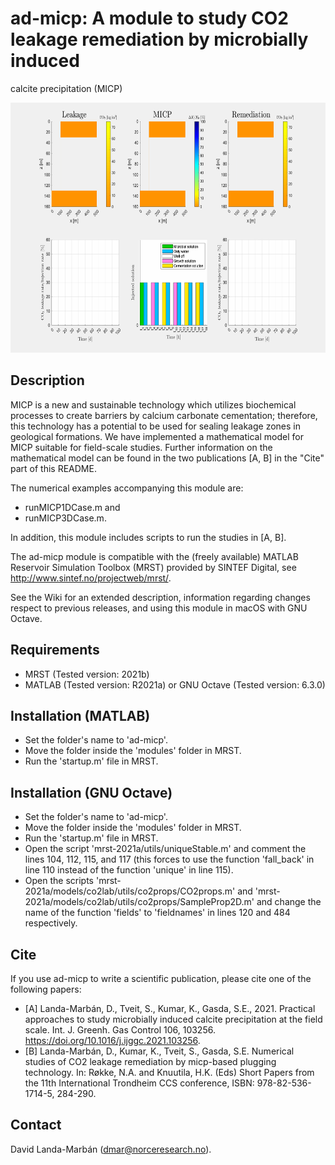 # ad-micp: A module to study CO2 leakage remediation by microbially induced 
calcite precipitation (MICP)

<img src="micp-gif.gif" width="900" height="400">

## Description
MICP is a new and sustainable technology which utilizes biochemical
processes to create barriers by calcium carbonate cementation; therefore,
this technology has a potential to be used for sealing leakage zones in
geological formations. We have implemented a mathematical model for MICP
suitable for field-scale studies. Further information on the mathematical
model can be found in the two publications [A, B] in the "Cite" part of
this README.

The numerical examples accompanying this module are:
* runMICP1DCase.m and
* runMICP3DCase.m.

In addition, this module includes scripts to run the studies in [A, B].

The ad-micp module is compatible with the (freely available) MATLAB
Reservoir Simulation Toolbox (MRST) provided by SINTEF Digital, see
http://www.sintef.no/projectweb/mrst/.

See the Wiki for an extended description, information regarding changes
respect to previous releases, and using this module in macOS with GNU
Octave.

## Requirements
* MRST (Tested version: 2021b)
* MATLAB (Tested version: R2021a) or GNU Octave (Tested version: 6.3.0)

## Installation (MATLAB)
* Set the folder's name to 'ad-micp'.
* Move the folder inside the 'modules' folder in MRST.
* Run the 'startup.m' file in MRST.

## Installation (GNU Octave)
* Set the folder's name to 'ad-micp'.
* Move the folder inside the 'modules' folder in MRST.
* Run the 'startup.m' file in MRST.
* Open the script 'mrst-2021a/utils/uniqueStable.m' and comment the lines
104, 112, 115, and 117 (this forces to use the function 'fall_back' in
line 110 instead of the function 'unique' in line 115).
* Open the scripts 'mrst-2021a/models/co2lab/utils/co2props/CO2props.m' and
'mrst-2021a/models/co2lab/utils/co2props/SampleProp2D.m' and change the
name of the function 'fields' to 'fieldnames' in lines 120 and 484
respectively.

## Cite
If you use ad-micp to write a scientific publication, please cite one of
the following papers:
* [A] Landa-Marbán, D., Tveit, S., Kumar, K., Gasda, S.E., 2021.
Practical approaches to study microbially induced calcite precipitation
at the field scale. Int. J. Greenh. Gas Control 106, 103256.
https://doi.org/10.1016/j.ijggc.2021.103256.
* [B] Landa-Marbán, D., Kumar, K., Tveit, S., Gasda, S.E.
Numerical studies of CO2 leakage remediation by micp-based plugging
technology. In: Røkke, N.A. and Knuutila, H.K. (Eds) Short Papers from the
11th International Trondheim CCS conference, ISBN: 978-82-536-1714-5,
284-290.

## Contact
David Landa-Marbán (dmar@norceresearch.no).
